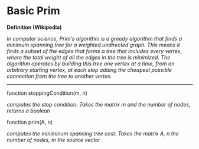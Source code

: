 # Basic Prim

**Definition (Wikipedia)** 

*In computer science, Prim's algorithm is a greedy algorithm that finds a minimum spanning tree for a weighted undirected graph. This means it finds a subset of the edges that forms a tree that includes every vertex, where the total weight of all the edges in the tree is minimized. The algorithm operates by building this tree one vertex at a time, from an arbitrary starting vertex, at each step adding the cheapest possible connection from the tree to another vertex.*

***

function stoppingCondition(m, n)

*computes the stop condition. Takes the matrix m and the number of nodes, returns a boolean*

function prim(A, n)

*computes the miniminum spanning tree cost. Takes the matrix A, n the number of nodes, m the source vector*